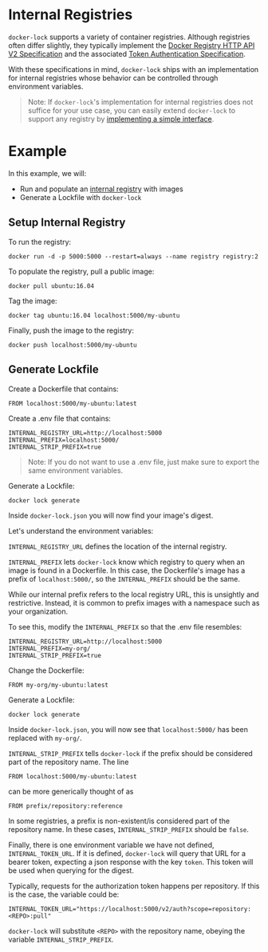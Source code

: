 # Internal Registries
`docker-lock` supports a variety of container registries. Although registries
often differ slightly, they typically implement the
[Docker Registry HTTP API V2 Specification](https://docs.docker.com/registry/spec/api/)
and the associated
[Token Authentication Specification](https://docs.docker.com/registry/spec/auth/token/).

With these specifications in mind, `docker-lock` ships with an
implementation for internal registries whose behavior can be controlled
through environment variables.

> Note: If `docker-lock`'s implementation for internal registries does not
suffice for your use case, you can easily extend `docker-lock` to support
any registry by [implementing a simple interface](../../registry/wrapper.go).

# Example
In this example, we will:

* Run and populate an [internal registry](https://docs.docker.com/registry/deploying/) with images
* Generate a Lockfile with `docker-lock`

## Setup Internal Registry
To run the registry:
```
docker run -d -p 5000:5000 --restart=always --name registry registry:2
```
To populate the registry, pull a public image:
```
docker pull ubuntu:16.04
```
Tag the image:
```
docker tag ubuntu:16.04 localhost:5000/my-ubuntu
```
Finally, push the image to the registry:
```
docker push localhost:5000/my-ubuntu
```
## Generate Lockfile
Create a Dockerfile that contains:
```
FROM localhost:5000/my-ubuntu:latest
```
Create a .env file that contains:
```
INTERNAL_REGISTRY_URL=http://localhost:5000
INTERNAL_PREFIX=localhost:5000/
INTERNAL_STRIP_PREFIX=true
```
> Note: If you do not want to use a .env file, just make sure to export
the same environment variables.

Generate a Lockfile:
```
docker lock generate
```

Inside `docker-lock.json` you will now find your image's digest.

Let's understand the environment variables:

`INTERNAL_REGISTRY_URL` defines the location of the internal registry.

`INTERNAL_PREFIX` lets `docker-lock` know which registry to query when an
image is found in a Dockerfile. In this case, the Dockerfile's image
has a prefix of `localhost:5000/`, so the `INTERNAL_PREFIX` should be the same.

While our internal prefix refers to the local registry URL, this is unsightly
and restrictive. Instead, it is common to prefix images with a namespace
such as your organization.

To see this, modify the `INTERNAL_PREFIX` so that the .env file resembles:
```
INTERNAL_REGISTRY_URL=http://localhost:5000
INTERNAL_PREFIX=my-org/
INTERNAL_STRIP_PREFIX=true
```
Change the Dockerfile:
```
FROM my-org/my-ubuntu:latest
```
Generate a Lockfile:
```
docker lock generate
```
Inside `docker-lock.json`, you will now see that `localhost:5000/` has been
replaced with `my-org/`.

`INTERNAL_STRIP_PREFIX` tells `docker-lock` if the prefix should be considered
part of the repository name.
The line
```
FROM localhost:5000/my-ubuntu:latest
```
can be more generically thought of as
```
FROM prefix/repository:reference
```
In some registries, a prefix is non-existent/is considered part of
the repository name. In these cases, `INTERNAL_STRIP_PREFIX` should be `false`.

Finally, there is one environment variable we have not defined,
`INTERNAL_TOKEN_URL`. If it is defined, `docker-lock` will query
that URL for a bearer token, expecting a json response with the key `token`.
This token will be used when querying for the digest.

Typically, requests for the authorization token happens per repository. If
this is the case, the variable could be:
```
INTERNAL_TOKEN_URL="https://localhost:5000/v2/auth?scope=repository:<REPO>:pull"
```
`docker-lock` will substitute `<REPO>` with the repository name, obeying the
variable `INTERNAL_STRIP_PREFIX`.
